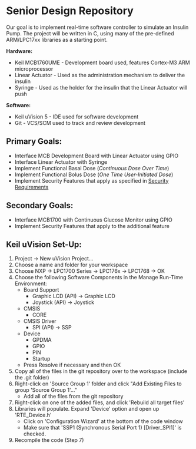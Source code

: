 Senior Design Repository
========================
Our goal is to implement real-time software controller to simulate an Insulin Pump. The project will be written in C, using many of the pre-defined ARM/LPC17xx libraries as a starting point.   
   
**Hardware:**
   * Keil MCB1760UME - Development board used, features Cortex-M3 ARM microprocessor
   * Linear Actuator - Used as the administration mechanism to deliver the insulin
   * Syringe - Used as the holder for the insulin that the Linear Actuator will push
   
**Software:**
   * Keil uVision 5 - IDE used for software development
   * Git - VCS/SCM used to track and review development

Primary Goals:
--------------
  * Interface MCB Development Board with Linear Actuator using GPIO
  * Interface Linear Actuator with Syringe
  * Implement Functional Basal Dose (*Continuous Dose Over Time*)
  * Implement Functional Bolus Dose (*One Time User-Initiated Dose*)
  * Implement Security Features that apply as specified in [Security Requirements](http://www.ncbi.nlm.nih.gov/pmc/articles/PMC3262707/)

Secondary Goals:
----------------
  * Interface MCB1700 with Continuous Glucose Monitor using GPIO
  * Implement Security Features that apply to the additional feature
  
Keil uVision Set-Up:
--------------------
   1. Project -> New uVision Project... 
   2. Choose a name and folder for your workspace
   3. Choose NXP -> LPC1700 Series -> LPC176x -> LPC1768 -> OK
   4. Choose the following Software Components in the Manage Run-Time Environment:
      * Board Support
         * Graphic LCD (API) -> Graphic LCD
		 * Joystick (API) -> Joystick
      * CMSIS
         * CORE
      * CMSIS Driver
         * SPI (API) -> SSP
      * Device
         * GPDMA
         * GPIO
         * PIN
         * Startup
      * Press Resolve if necessary and then OK
   5. Copy all of the files in the git repository over to the workspace (include the .git folder)
   6. Right-click on 'Source Group 1' folder and click "Add Existing Files to group 'Source Group 1'..."
      * Add all of the files from the git repository
   7. Right-click on one of the added files, and click 'Rebuild all target files'
   8. Libraries will populate. Expand 'Device' option and open up 'RTE_Device.h'
      * Click on 'Configuration Wizard' at the bottom of the code window
      * Make sure that 'SSP1 (Synchronous Serial Port 1) [Driver_SPI1]' is checked.
   9. Recompile the code (Step 7)
